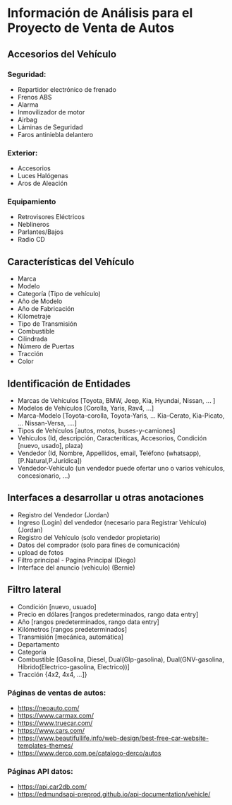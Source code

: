 # Información de Análisis para el Proyecto de Venta de Autos

## Accesorios del Vehículo

### Seguridad:
- Repartidor electrónico de frenado
- Frenos ABS
- Alarma
- Inmovilizador de motor
- Airbag
- Láminas de Seguridad
- Faros antiniebla delantero

### Exterior:
- Accesorios
- Luces Halógenas
- Aros de Aleación

### Equipamiento
- Retrovisores Eléctricos
- Neblineros
- Parlantes/Bajos
- Radio CD

## Características del Vehículo

- Marca
- Modelo
- Categoría (Tipo de vehículo)
- Año de Modelo
- Año de Fabricación
- Kilometraje
- Tipo de Transmisión
- Combustible
- Cilindrada
- Número de Puertas
- Tracción
- Color

## Identificación de Entidades
- Marcas de Vehículos [Toyota, BMW, Jeep, Kia, Hyundai, Nissan, ... ]
- Modelos de Vehículos [Corolla, Yaris, Rav4, ...]
- Marca-Modelo [Toyota-corolla, Toyota-Yaris, ... Kia-Cerato, Kia-Picato, ... Nissan-Versa, ....]
- Tipos de Vehículos [autos, motos, buses-y-camiones]
- Vehículos (Id, descripción, Caracteríticas, Accesorios, Condición [nuevo, usado], plaza)
- Vendedor (Id, Nombre, Appellidos, email, Teléfono (whatsapp), [P.Natural,P.Jurídica])
- Vendedor-Vehículo (un vendedor puede ofertar uno o varios vehículos, concesionario, ...)

## Interfaces a desarrollar u otras anotaciones
- Registro del Vendedor    (Jordan)
- Ingreso (Login) del vendedor (necesario para Registrar Vehículo) (Jordan)
- Registro del Vehículo (solo vendedor propietario)
- Datos del comprador (solo para fines de comunicación)
- upload de fotos
- Filtro principal - Pagina Principal (Diego)
- Interface del anuncio (vehiculo) (Bernie)

## Filtro lateral
- Condición [nuevo, usuado]
- Precio en dólares [rangos predeterminados, rango data entry]
- Año [rangos predeterminados, rango data entry]
- Kilómetros [rangos predeterminados]
- Transmisión [mecánica, automática]
- Departamento
- Categoría
- Combustible [Gasolina, Diesel, Dual(Glp-gasolina), Dual(GNV-gasolina, Híbrido(Electrico-gasolina, Electrico))]
- Tracción {4x2, 4x4, ...]}

### Páginas de ventas de autos:
- https://neoauto.com/
- https://www.carmax.com/
- https://www.truecar.com/
- https://www.cars.com/
- https://www.beautifullife.info/web-design/best-free-car-website-templates-themes/
- https://www.derco.com.pe/catalogo-derco/autos

### Páginas API datos:
- https://api.car2db.com/
- https://edmundsapi-preprod.github.io/api-documentation/vehicle/
